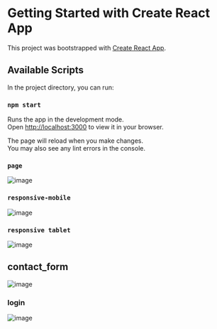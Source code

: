 # Getting Started with Create React App

This project was bootstrapped with [Create React App](https://github.com/facebook/create-react-app).

## Available Scripts

In the project directory, you can run:

### `npm start`

Runs the app in the development mode.\
Open [http://localhost:3000](http://localhost:3000) to view it in your browser.

The page will reload when you make changes.\
You may also see any lint errors in the console.

### `page`
![image](https://user-images.githubusercontent.com/100074935/185770348-2ae9e725-7965-4bb1-b884-bab98bf51182.png)


### `responsive-mobile`
![image](https://user-images.githubusercontent.com/100074935/185770374-ce9e7cc9-a7af-4456-baf5-7c8e9e0d8b83.png)

### `responsive tablet`
![image](https://user-images.githubusercontent.com/100074935/185770390-493e884f-138d-487a-936e-cf1982d13464.png)

## contact_form

![image](https://user-images.githubusercontent.com/100074935/185770425-74952bad-2f49-4dba-8902-67b362e55e0d.png)

### login

![image](https://user-images.githubusercontent.com/100074935/185770442-b407dbec-9306-481f-baf3-180127848e31.png)
